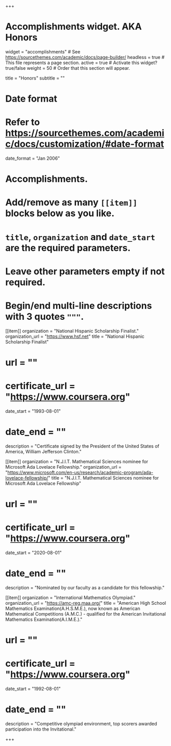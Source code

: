 +++
# Accomplishments widget. AKA Honors
widget = "accomplishments"  # See https://sourcethemes.com/academic/docs/page-builder/
headless = true  # This file represents a page section.
active = true  # Activate this widget? true/false
weight = 50  # Order that this section will appear.

title = "Honors"
subtitle = ""

# Date format
#   Refer to https://sourcethemes.com/academic/docs/customization/#date-format
date_format = "Jan 2006"

# Accomplishments.
#   Add/remove as many `[[item]]` blocks below as you like.
#   `title`, `organization` and `date_start` are the required parameters.
#   Leave other parameters empty if not required.
#   Begin/end multi-line descriptions with 3 quotes `"""`.

[[item]]
  organization = "National Hispanic Scholarship Finalist."
   organization_url = "https://www.hsf.net"
  title = "National Hispanic Scholarship Finalist"
  # url = ""
  # certificate_url = "https://www.coursera.org"
  date_start = "1993-08-01"
  # date_end = ""
   description = "Certificate signed by the President of the United States of America, William Jefferson Clinton."

[[item]]
  organization = "N.J.I.T. Mathematical Sciences nominee for Microsoft Ada Lovelace Fellowship."
   organization_url = "https://www.microsoft.com/en-us/research/academic-program/ada-lovelace-fellowship/"
  title = "N.J.I.T. Mathematical Sciences nominee for Microsoft Ada Lovelace Fellowship"
  # url = ""
  # certificate_url = "https://www.coursera.org"
  date_start = "2020-08-01"
  # date_end = ""
   description = "Nominated by our faculty as a candidate for this fellowship."

[[item]]
  organization = "International Mathematics Olympiad."
   organization_url = "https://amc-reg.maa.org/"
  title = "American High School Mathematics Examination(A.H.S.M.E.), now known as American Mathematical Competitions (A.M.C.) - qualified for the American Invitational Mathematics Examination(A.I.M.E.)."
  # url = ""
  # certificate_url = "https://www.coursera.org"
  date_start = "1992-08-01"
  # date_end = ""
   description = "Competitive olympiad environment, top scorers awarded participation into the Invitational."


+++
